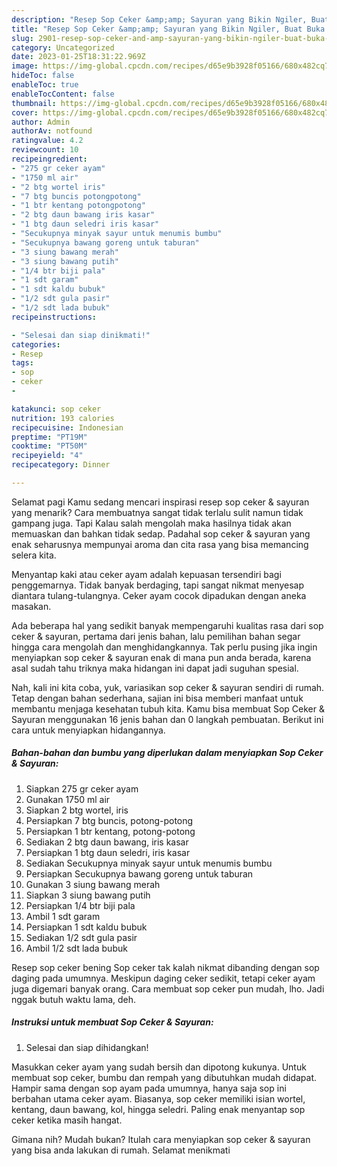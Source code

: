 ```yaml
---
description: "Resep Sop Ceker &amp;amp; Sayuran yang Bikin Ngiler, Buat Buka Puasa Enak Banget"
title: "Resep Sop Ceker &amp;amp; Sayuran yang Bikin Ngiler, Buat Buka Puasa Enak Banget"
slug: 2901-resep-sop-ceker-and-amp-sayuran-yang-bikin-ngiler-buat-buka-puasa-enak-banget
category: Uncategorized
date: 2023-01-25T18:31:22.969Z
image: https://img-global.cpcdn.com/recipes/d65e9b3928f05166/680x482cq70/sop-ceker-sayuran-foto-resep-utama.jpg
hideToc: false
enableToc: true
enableTocContent: false
thumbnail: https://img-global.cpcdn.com/recipes/d65e9b3928f05166/680x482cq70/sop-ceker-sayuran-foto-resep-utama.jpg
cover: https://img-global.cpcdn.com/recipes/d65e9b3928f05166/680x482cq70/sop-ceker-sayuran-foto-resep-utama.jpg
author: Admin
authorAv: notfound
ratingvalue: 4.2
reviewcount: 10
recipeingredient:
- "275 gr ceker ayam"
- "1750 ml air"
- "2 btg wortel iris"
- "7 btg buncis potongpotong"
- "1 btr kentang potongpotong"
- "2 btg daun bawang iris kasar"
- "1 btg daun seledri iris kasar"
- "Secukupnya minyak sayur untuk menumis bumbu"
- "Secukupnya bawang goreng untuk taburan"
- "3 siung bawang merah"
- "3 siung bawang putih"
- "1/4 btr biji pala"
- "1 sdt garam"
- "1 sdt kaldu bubuk"
- "1/2 sdt gula pasir"
- "1/2 sdt lada bubuk"
recipeinstructions:

- "Selesai dan siap dinikmati!"
categories:
- Resep
tags:
- sop
- ceker
- 

katakunci: sop ceker  
nutrition: 193 calories
recipecuisine: Indonesian
preptime: "PT19M"
cooktime: "PT50M"
recipeyield: "4"
recipecategory: Dinner

---
```



Selamat pagi Kamu sedang mencari inspirasi resep sop ceker &amp; sayuran yang menarik? Cara membuatnya sangat tidak terlalu sulit namun tidak gampang juga. Tapi Kalau salah mengolah maka hasilnya tidak akan memuaskan dan bahkan tidak sedap. Padahal sop ceker &amp; sayuran yang enak seharusnya mempunyai aroma dan cita rasa yang bisa memancing selera kita.


Menyantap kaki atau ceker ayam adalah kepuasan tersendiri bagi penggemarnya. Tidak banyak berdaging, tapi sangat nikmat menyesap diantara tulang-tulangnya. Ceker ayam cocok dipadukan dengan aneka masakan.

Ada beberapa hal yang sedikit banyak mempengaruhi kualitas rasa dari sop ceker &amp; sayuran, pertama dari jenis bahan, lalu pemilihan bahan segar hingga cara mengolah dan menghidangkannya. Tak perlu pusing jika ingin menyiapkan sop ceker &amp; sayuran enak di mana pun anda berada, karena asal sudah tahu triknya maka hidangan ini dapat jadi suguhan spesial.


Nah, kali ini kita coba, yuk, variasikan sop ceker &amp; sayuran sendiri di rumah. Tetap dengan bahan sederhana, sajian ini bisa memberi manfaat untuk membantu menjaga kesehatan tubuh kita. Kamu bisa membuat Sop Ceker &amp; Sayuran menggunakan 16 jenis bahan dan 0 langkah pembuatan. Berikut ini cara untuk menyiapkan hidangannya.

<!--inarticleads1-->

##### Bahan-bahan dan bumbu yang diperlukan dalam menyiapkan Sop Ceker &amp; Sayuran:

1. Siapkan 275 gr ceker ayam
1. Gunakan 1750 ml air
1. Siapkan 2 btg wortel, iris
1. Persiapkan 7 btg buncis, potong-potong
1. Persiapkan 1 btr kentang, potong-potong
1. Sediakan 2 btg daun bawang, iris kasar
1. Persiapkan 1 btg daun seledri, iris kasar
1. Sediakan Secukupnya minyak sayur untuk menumis bumbu
1. Persiapkan Secukupnya bawang goreng untuk taburan
1. Gunakan 3 siung bawang merah
1. Siapkan 3 siung bawang putih
1. Persiapkan 1/4 btr biji pala
1. Ambil 1 sdt garam
1. Persiapkan 1 sdt kaldu bubuk
1. Sediakan 1/2 sdt gula pasir
1. Ambil 1/2 sdt lada bubuk


Resep sop ceker bening Sop ceker tak kalah nikmat dibanding dengan sop daging pada umumnya. Meskipun daging ceker sedikit, tetapi ceker ayam juga digemari banyak orang. Cara membuat sop ceker pun mudah, lho. Jadi nggak butuh waktu lama, deh. 

<!--inarticleads2-->

##### Instruksi untuk membuat Sop Ceker &amp; Sayuran:


1. Selesai dan siap dihidangkan!

Masukkan ceker ayam yang sudah bersih dan dipotong kukunya. Untuk membuat sop ceker, bumbu dan rempah yang dibutuhkan mudah didapat. Hampir sama dengan sop ayam pada umumnya, hanya saja sop ini berbahan utama ceker ayam. Biasanya, sop ceker memiliki isian wortel, kentang, daun bawang, kol, hingga seledri. Paling enak menyantap sop ceker ketika masih hangat. 

Gimana nih? Mudah bukan? Itulah cara menyiapkan sop ceker &amp; sayuran yang bisa anda lakukan di rumah. Selamat menikmati
